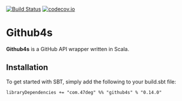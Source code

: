 [![Build Status](https://travis-ci.org/47deg/github4s.svg?branch=master)](https://travis-ci.org/47deg/github4s)
[![codecov.io](http://codecov.io/github/47deg/github4s/coverage.svg?branch=master)](http://codecov.io/github/47deg/github4s?branch=master)

Github4s
=============

**Github4s** is a GitHub API wrapper written in Scala.

## Installation

To get started with SBT, simply add the following to your build.sbt file:

```
libraryDependencies += "com.47deg" %% "github4s" % "0.14.0"
```
